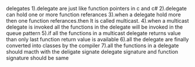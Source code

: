 delegates
1).delegate are just like function pointers in c and c#
2).delegate can hold one or more function referances
3).when a delegate hold more then one function referances.then It is called multicast.
4).when a multicast delegate is invoked all the functions in the delegate will be invoked in the queue pattern
5).if all the functions in a multicast delegate returns value than only last function return value is available 
6).all the delegate are finally converted into classes by the compiler
7).all the functions in a delegate should macth with the deligate signate delegate signature and function signature should be same
